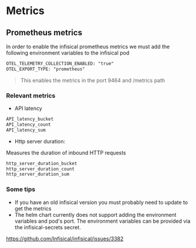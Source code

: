 # Metrics

## Prometheus metrics

In order to enable the infisical prometheus metrics we must add the following environment variables to the infisical pod

```txt
OTEL_TELEMETRY_COLLECTION_ENABLED: "true"
OTEL_EXPORT_TYPE: "prometheus"
```

> This enables the metrics in the port 9464 and /metrics path

### Relevant metrics

- API latency

```txt
API_latency_bucket
API_latency_count
API_latency_sum
```

- Http server duration:

Measures the duration of inbound HTTP requests

```txt
http_server_duration_bucket
http_server_duration_count
http_server_duration_sum
```

### Some tips

- If you have an old infisical version you must probably need to update to get the metrics
- The helm chart currently does not support adding the environment variables and pod's port. The environment variables can be provided via the infisical-secrets secret.

<https://github.com/Infisical/infisical/issues/3382>
